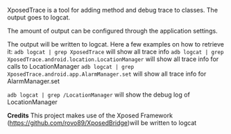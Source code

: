 XposedTrace is a tool for adding method and debug trace to classes. The output goes to logcat. 

The amount of output can be configured through the application settings.

The output will be written to logcat. Here a few examples on how to retrieve it:
`adb logcat | grep XposedTrace` will show all trace info
`adb logcat | grep XposedTrace.android.location.LocationManager` will show all trace info for calls to LocationManager
`adb logcat | grep XposedTrace.android.app.AlarmManager.set` will show all trace info for AlarmManager.set

`adb logcat | grep /LocationManager` will show the debug log of LocationManager

**Credits**
This project makes use of the Xposed Framework (https://github.com/rovo89/XposedBridge)will be written to logcat
